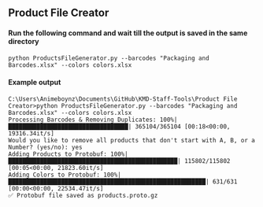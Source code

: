 ## Product File Creator

#### Run the following command and wait till the output is saved in the same directory

```
python ProductsFileGenerator.py --barcodes "Packaging and Barcodes.xlsx" --colors colors.xlsx
```

#### Example output
```
C:\Users\Animeboynz\Documents\GitHub\KMD-Staff-Tools\Product File Creator>python ProductsFileGenerator.py --barcodes "Packaging and Barcodes.xlsx" --colors colors.xlsx
Processing Barcodes & Removing Duplicates: 100%|██████████████████████████████████| 365104/365104 [00:18<00:00, 19316.34it/s]
Would you like to remove all products that don't start with A, B, or a Number? (yes/no): yes
Adding Products to Protobuf: 100%|████████████████████████████████████████████████| 115802/115802 [00:05<00:00, 21823.60it/s]
Adding Colors to Protobuf: 100%|████████████████████████████████████████████████████████| 631/631 [00:00<00:00, 22534.47it/s]
✅ Protobuf file saved as products.proto.gz
```
